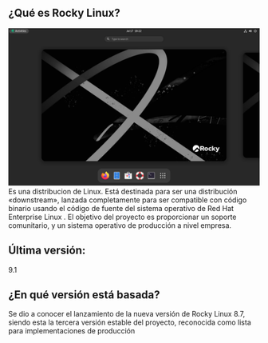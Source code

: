 ## ¿Qué es Rocky Linux? 
![image](/modulo0/rocky.png)
Es una distribucion de Linux.
Está destinada para ser una distribución «downstream», lanzada completamente para ser compatible con código binario usando el código de fuente del sistema operativo de Red Hat Enterprise Linux . El objetivo del proyecto es proporcionar un soporte comunitario, y un sistema operativo de producción a nivel empresa.
## Última versión:
9.1
## ¿En qué versión está basada?
Se dio a conocer el lanzamiento de la nueva versión de Rocky Linux 8.7, siendo esta la tercera versión estable del proyecto, reconocida como lista para implementaciones de producción
